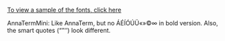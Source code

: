 [To view a sample of the fonts, click here](https://samboy.github.io/CaulixtlaFonts/MiscFonts/AnnaFonts/AnnaTermMini/sample.html)

AnnaTermMini: Like AnnaTerm, but no ÁÉÍÓÚÜ«»©∞ in bold version.   Also, the
smart quotes (“”‘’) look different.

